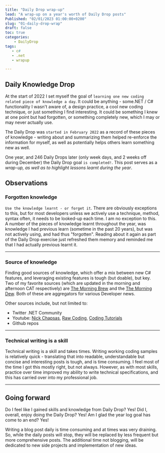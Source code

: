 ```yaml
---
title: "Daily Drop wrap-up"
lead: "A wrap-up on a year's worth of Daily Drop posts"
Published: "02/01/2023 01:00:00+0200"
slug: "01-daily-drop-wrap"
draft: false
toc: true
categories:
    - DailyDrop
tags:
   - c#
   - .net
   - wrapup

---
```


## Daily Knowledge Drop

At the start of 2022 I set myself the goal of `learning one new coding related piece of knowledge a day`. It could be anything - some.NET / C# functionality I wasn't aware of, a design practice, a cool new coding technique, or just something I find interesting. It could be something I knew at one point but had forgotten, or something completely new, which I may or may never actually use.

The Daily Drop was `started in February 2022` as a record of these pieces of knowledge - writing about and summarizing them helped re-enforce the information for myself, as well as potentially helps others learn something new as well.

One year, and 246 Daily Drops later (only week days, and 2 weeks off during December) the Daily Drop goal `is completed!`. This post serves as a _wrap-up, as well as to highlight lessons learnt during the year_.


## Observations

### Forgotten knowledge

`Use the knowledge learnt - or forget it`. There are obviously exceptions to this, but for most developers unless we actively use a technique, method, syntax often, it needs to be looked-up each time. I am no exception to this. A number of the pieces of knowledge learnt throughout the year, was knowledge I had previous learn (sometime in the past 20 years), but was not actively using, and had thus "forgotten". Reading about it again as part of the Daily Drop exercise just refreshed them memory and reminded me that I had actually previous learnt it.

---

### Source of knowledge

Finding good sources of knowledge, which offer a mix between new C# features, and leveraging existing features is tough (but doable), but key. Two of my favorite sources (which are updated in the morning and afternoon CAT respectively) are [The Morning Brew](https://blog.cwa.me.uk/) and the [The Morning Dew](https://www.alvinashcraft.com/). Both of these are aggregators for various Developer news.

Other sources include, but not limited to:
- Twitter .NET Community
- Youtube: [Nick Chapsas](https://www.youtube.com/@nickchapsas), [Raw Coding](https://www.youtube.com/@RawCoding), [Coding Tutorials](https://www.youtube.com/@CodingTutorialsAreGo) 
- Github repos

---

### Technical writing is a skill

Technical writing is a skill and takes times. Writing working coding samples is relatively quick - translating that into readable, understandable but concise and interesting posts is tough, and is time consuming. I feel most of the time I got this mostly right, but not always. However, as with most skills, practice over time improved my ability to write technical specifications, and this has carried over into my professional job.

---

## Going forward

Do I feel like I gained skills and knowledge from Daily Drop? Yes!
Did I, overall, enjoy doing the Daily Drop? Yes!
Am I glad the year log goal has come to an end? Yes!

Writing a blog post daily is time consuming and at times was very draining. So, while the daily posts will stop, they will be replaced by less frequent but more comprehensive posts. The additional time not blogging, will be dedicated to new side projects and implementation of new ideas.
